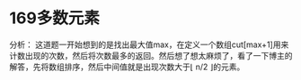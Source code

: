 # 169多数元素

分析：
这道题一开始想到的是找出最大值max，在定义一个数组cut[max+1]用来计数出现的次数，然后将次数最多的返回。然后想了想太麻烦了，看了一下博主的解答，先将数组排序，然后中间值就是出现次数大于⌊ n/2 ⌋的元素。